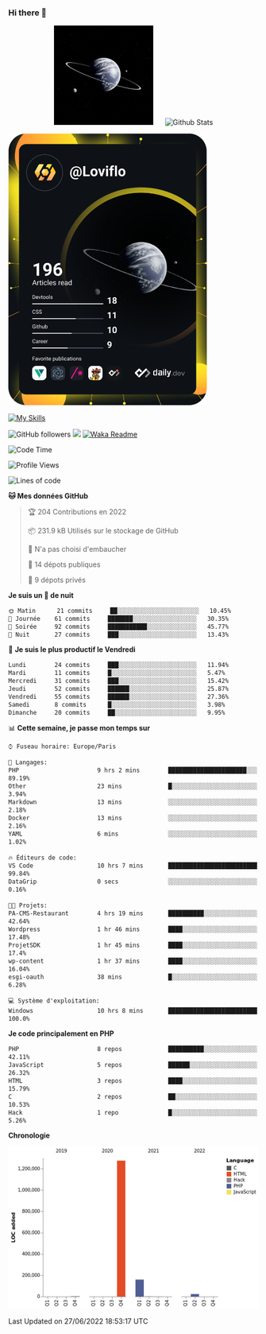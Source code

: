 ### Hi there 👋

<p align="center">
  <img src="https://github.com/Loviflo/Loviflo/blob/main/img/portrait.jpg" alt="Loviflo" height="200" style="margin-right: 20px"/>
  <img src="https://github-readme-stats.vercel.app/api?username=Loviflo&show_icons=true&theme=graywhite" alt="Github Stats" />
</p>

<a href="https://app.daily.dev/loviflo"><img src="https://github.com/loviflo/loviflo/blob/main/devcard.svg" width="400" alt="Loviflo's Dev Card"/></a>


[![My Skills](https://skillicons.dev/icons?i=php,laravel,symfony,mysql,js,ts,html,css,sass,angular,docker,webpack,vscode,figma,git,github,gitlab)](https://skillicons.dev)


![GitHub followers](https://img.shields.io/github/followers/Loviflo?label=Follow&style=social)
![](https://visitor-badge.glitch.me/badge?page_id=Loviflo.Loviflo)
[![Waka Readme](https://github.com/Loviflo/Loviflo/actions/workflows/update-stats.yml/badge.svg)](https://github.com/Loviflo/Loviflo/actions/workflows/update-stats.yml)

<!--START_SECTION:waka-->
![Code Time](http://img.shields.io/badge/Code%20Time-0%20secs-blue)

![Profile Views](http://img.shields.io/badge/Vues%20du%20profil-0-blue)

![Lines of code](https://img.shields.io/badge/Depuis%20Hello%20World%2C%20j%27ai%20%C3%A9crit-1%20Million%20Lignes%20de%20code-blue)

**🐱 Mes données GitHub** 

> 🏆 204 Contributions en 2022
 > 
> 📦 231.9 kB Utilisés sur le stockage de GitHub 
 > 
> 🚫 N'a pas choisi d'embaucher
 > 
> 📜 14 dépots publiques 
 > 
> 🔑 9 dépots privés  
 > 
**Je suis un 🦉 de nuit** 

```text
🌞 Matin      21 commits     ██░░░░░░░░░░░░░░░░░░░░░░░   10.45% 
🌆 Journée    61 commits     ███████░░░░░░░░░░░░░░░░░░   30.35% 
🌃 Soirée     92 commits     ███████████░░░░░░░░░░░░░░   45.77% 
🌙 Nuit       27 commits     ███░░░░░░░░░░░░░░░░░░░░░░   13.43%

```
📅 **Je suis le plus productif le Vendredi** 

```text
Lundi        24 commits     ███░░░░░░░░░░░░░░░░░░░░░░   11.94% 
Mardi        11 commits     █░░░░░░░░░░░░░░░░░░░░░░░░   5.47% 
Mercredi     31 commits     ███░░░░░░░░░░░░░░░░░░░░░░   15.42% 
Jeudi        52 commits     ██████░░░░░░░░░░░░░░░░░░░   25.87% 
Vendredi     55 commits     ██████░░░░░░░░░░░░░░░░░░░   27.36% 
Samedi       8 commits      █░░░░░░░░░░░░░░░░░░░░░░░░   3.98% 
Dimanche     20 commits     ██░░░░░░░░░░░░░░░░░░░░░░░   9.95%

```


📊 **Cette semaine, je passe mon temps sur** 

```text
⌚︎ Fuseau horaire: Europe/Paris

💬 Langages: 
PHP                      9 hrs 2 mins        ██████████████████████░░░   89.19% 
Other                    23 mins             █░░░░░░░░░░░░░░░░░░░░░░░░   3.94% 
Markdown                 13 mins             ░░░░░░░░░░░░░░░░░░░░░░░░░   2.18% 
Docker                   13 mins             ░░░░░░░░░░░░░░░░░░░░░░░░░   2.16% 
YAML                     6 mins              ░░░░░░░░░░░░░░░░░░░░░░░░░   1.02%

🔥 Éditeurs de code: 
VS Code                  10 hrs 7 mins       █████████████████████████   99.84% 
DataGrip                 0 secs              ░░░░░░░░░░░░░░░░░░░░░░░░░   0.16%

🐱‍💻 Projets: 
PA-CMS-Restaurant        4 hrs 19 mins       ██████████░░░░░░░░░░░░░░░   42.64% 
Wordpress                1 hr 46 mins        ████░░░░░░░░░░░░░░░░░░░░░   17.48% 
ProjetSDK                1 hr 45 mins        ████░░░░░░░░░░░░░░░░░░░░░   17.4% 
wp-content               1 hr 37 mins        ████░░░░░░░░░░░░░░░░░░░░░   16.04% 
esgi-oauth               38 mins             █░░░░░░░░░░░░░░░░░░░░░░░░   6.28%

💻 Système d'exploitation: 
Windows                  10 hrs 8 mins       █████████████████████████   100.0%

```

**Je code principalement en PHP** 

```text
PHP                      8 repos             ██████████░░░░░░░░░░░░░░░   42.11% 
JavaScript               5 repos             ██████░░░░░░░░░░░░░░░░░░░   26.32% 
HTML                     3 repos             ████░░░░░░░░░░░░░░░░░░░░░   15.79% 
C                        2 repos             ██░░░░░░░░░░░░░░░░░░░░░░░   10.53% 
Hack                     1 repo              █░░░░░░░░░░░░░░░░░░░░░░░░   5.26%

```


**Chronologie**

![Chart not found](https://raw.githubusercontent.com/Loviflo/Loviflo/main/charts/bar_graph.png) 


 Last Updated on 27/06/2022 18:53:17 UTC
<!--END_SECTION:waka-->
